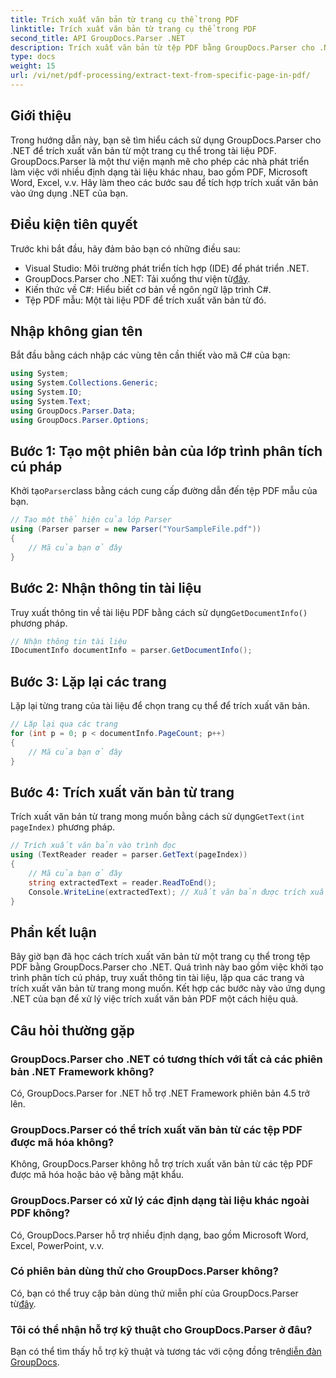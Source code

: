 ```yaml
---
title: Trích xuất văn bản từ trang cụ thể trong PDF
linktitle: Trích xuất văn bản từ trang cụ thể trong PDF
second_title: API GroupDocs.Parser .NET
description: Trích xuất văn bản từ tệp PDF bằng GroupDocs.Parser cho .NET. Dễ dàng truy xuất nội dung trang cụ thể với thư viện mạnh mẽ này.
type: docs
weight: 15
url: /vi/net/pdf-processing/extract-text-from-specific-page-in-pdf/
---
```

## Giới thiệu
Trong hướng dẫn này, bạn sẽ tìm hiểu cách sử dụng GroupDocs.Parser cho .NET để trích xuất văn bản từ một trang cụ thể trong tài liệu PDF. GroupDocs.Parser là một thư viện mạnh mẽ cho phép các nhà phát triển làm việc với nhiều định dạng tài liệu khác nhau, bao gồm PDF, Microsoft Word, Excel, v.v. Hãy làm theo các bước sau để tích hợp trích xuất văn bản vào ứng dụng .NET của bạn.
## Điều kiện tiên quyết
Trước khi bắt đầu, hãy đảm bảo bạn có những điều sau:
- Visual Studio: Môi trường phát triển tích hợp (IDE) để phát triển .NET.
-  GroupDocs.Parser cho .NET: Tải xuống thư viện từ[đây](https://releases.groupdocs.com/parser/net/).
- Kiến thức về C#: Hiểu biết cơ bản về ngôn ngữ lập trình C#.
- Tệp PDF mẫu: Một tài liệu PDF để trích xuất văn bản từ đó.

## Nhập không gian tên
Bắt đầu bằng cách nhập các vùng tên cần thiết vào mã C# của bạn:
```csharp
using System;
using System.Collections.Generic;
using System.IO;
using System.Text;
using GroupDocs.Parser.Data;
using GroupDocs.Parser.Options;
```
## Bước 1: Tạo một phiên bản của lớp trình phân tích cú pháp
 Khởi tạo`Parser`class bằng cách cung cấp đường dẫn đến tệp PDF mẫu của bạn.
```csharp
// Tạo một thể hiện của lớp Parser
using (Parser parser = new Parser("YourSampleFile.pdf"))
{
    // Mã của bạn ở đây
}
```
## Bước 2: Nhận thông tin tài liệu
 Truy xuất thông tin về tài liệu PDF bằng cách sử dụng`GetDocumentInfo()` phương pháp.
```csharp
// Nhận thông tin tài liệu
IDocumentInfo documentInfo = parser.GetDocumentInfo();
```
## Bước 3: Lặp lại các trang
Lặp lại từng trang của tài liệu để chọn trang cụ thể để trích xuất văn bản.
```csharp
// Lặp lại qua các trang
for (int p = 0; p < documentInfo.PageCount; p++)
{
    // Mã của bạn ở đây
}
```
## Bước 4: Trích xuất văn bản từ trang
 Trích xuất văn bản từ trang mong muốn bằng cách sử dụng`GetText(int pageIndex)` phương pháp.
```csharp
// Trích xuất văn bản vào trình đọc
using (TextReader reader = parser.GetText(pageIndex))
{
    // Mã của bạn ở đây
    string extractedText = reader.ReadToEnd();
    Console.WriteLine(extractedText); // Xuất văn bản được trích xuất
}
```

## Phần kết luận
Bây giờ bạn đã học cách trích xuất văn bản từ một trang cụ thể trong tệp PDF bằng GroupDocs.Parser cho .NET. Quá trình này bao gồm việc khởi tạo trình phân tích cú pháp, truy xuất thông tin tài liệu, lặp qua các trang và trích xuất văn bản từ trang mong muốn. Kết hợp các bước này vào ứng dụng .NET của bạn để xử lý việc trích xuất văn bản PDF một cách hiệu quả.

## Câu hỏi thường gặp
### GroupDocs.Parser cho .NET có tương thích với tất cả các phiên bản .NET Framework không?
Có, GroupDocs.Parser for .NET hỗ trợ .NET Framework phiên bản 4.5 trở lên.
### GroupDocs.Parser có thể trích xuất văn bản từ các tệp PDF được mã hóa không?
Không, GroupDocs.Parser không hỗ trợ trích xuất văn bản từ các tệp PDF được mã hóa hoặc bảo vệ bằng mật khẩu.
### GroupDocs.Parser có xử lý các định dạng tài liệu khác ngoài PDF không?
Có, GroupDocs.Parser hỗ trợ nhiều định dạng, bao gồm Microsoft Word, Excel, PowerPoint, v.v.
### Có phiên bản dùng thử cho GroupDocs.Parser không?
 Có, bạn có thể truy cập bản dùng thử miễn phí của GroupDocs.Parser từ[đây](https://releases.groupdocs.com/).
### Tôi có thể nhận hỗ trợ kỹ thuật cho GroupDocs.Parser ở đâu?
 Bạn có thể tìm thấy hỗ trợ kỹ thuật và tương tác với cộng đồng trên[diễn đàn GroupDocs](https://forum.groupdocs.com/c/parser/17).